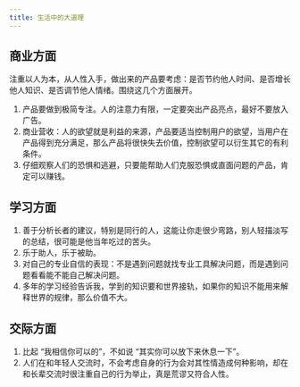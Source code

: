 ```yaml
---
title: 生活中的大道理
---
```


## 商业方面

注重以人为本，从人性入手，做出来的产品要考虑：是否节约他人时间、是否增长他人知识、是否调节他人情绪。围绕这几个方面展开。

1. 产品要做到极简专注。人的注意力有限，一定要突出产品亮点，最好不要放入广告。
2. 商业营收：人的欲望就是利益的来源，产品要适当控制用户的欲望，当用户在产品得到充分满足，那么产品将很快失去价值，控制欲望可以衍生其它的有利条件。
3. 仔细观察人们的恐惧和逃避，只要能帮助人们克服恐惧或直面问题的产品，肯定可以赚钱。

## 学习方面

1. 善于分析长者的建议，特别是同行的人，这能让你走很少弯路，别人轻描淡写的总结，很可能是他当年吃过的苦头。
2. 乐于助人，乐于被助。
3. 对自己的专业自信的表现：不是遇到问题就找专业工具解决问题，而是遇到问题看看能不能自己解决问题。
4. 多年的学习经验告诉我，学到的知识要和世界接轨，如果你的知识不能用来解释世界的规律，那么价值不大。

## 交际方面

1. 比起 “我相信你可以的”，不如说 “其实你可以放下来休息一下”。
2. 人们在和年轻人交流时，不会考虑自身的行为会对其性情造成何种影响，却在和长辈交流时很注重自己的行为举止，真是荒谬又符合人性。